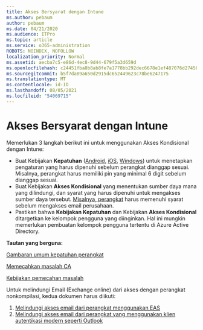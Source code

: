 ```yaml
---
title: Akses Bersyarat dengan Intune
ms.author: pebaum
author: pebaum
ms.date: 04/21/2020
ms.audience: ITPro
ms.topic: article
ms.service: o365-administration
ROBOTS: NOINDEX, NOFOLLOW
localization_priority: Normal
ms.assetid: aecba7c5-e86d-4ec8-9d44-679f5a3d659d
ms.openlocfilehash: c24451fba8b8ab8fe7a1778bb292dec6678e1ef487076d27458c9aeb4963c683
ms.sourcegitcommit: b5f7da89a650d2915dc652449623c78be6247175
ms.translationtype: MT
ms.contentlocale: id-ID
ms.lasthandoff: 08/05/2021
ms.locfileid: "54069715"
---
```

# <a name="conditional-access-with-intune"></a>Akses Bersyarat dengan Intune

Memerlukan  3 langkah berikut ini untuk menggunakan Akses Kondisional dengan Intune:

- Buat Kebijakan **Kepatuhan** ([Android](https://docs.microsoft.com/intune/compliance-policy-create-android), [iOS](https://docs.microsoft.com/intune/compliance-policy-create-ios), [Windows](https://docs.microsoft.com//intune/compliance-policy-create-windows)) untuk menetapkan pengaturan yang harus dipenuhi sebelum perangkat dianggap sesuai. Misalnya, perangkat harus memiliki pin yang minimal 6 digit sebelum dianggap sesuai.
- Buat Kebijakan **Akses Kondisional**  yang menentukan sumber daya mana yang dilindungi, dan syarat yang harus dipenuhi untuk mengakses sumber daya tersebut.  [Misalnya, perangkat](https://docs.microsoft.com/intune/tutorial-protect-email-on-unmanaged-devices#create-conditional-access-policies)  harus memenuhi syarat sebelum mengakses email perusahaan.
- Pastikan bahwa **Kebijakan Kepatuhan**  dan Kebijakan  **Akses Kondisional**  ditargetkan ke kelompok pengguna yang diinginkan. Hal ini mungkin memerlukan pembuatan kelompok pengguna tertentu di Azure Active Directory.

**Tautan yang berguna:**

[Gambaran umum kepatuhan perangkat](https://docs.microsoft.com/intune/device-compliance-get-started)

[Memecahkan masalah CA](https://docs.microsoft.com/intune/troubleshoot-conditional-access)

[Kebijakan pemecahan masalah](https://docs.microsoft.com/troubleshoot/mem/intune/troubleshoot-policies-in-microsoft-intune)

Untuk melindungi Email (Exchange online) dari akses dengan perangkat nonkompilasi, kedua dokumen harus diikuti:

1. [Melindungi akses email dari perangkat menggunakan EAS](https://docs.microsoft.com/intune/tutorial-protect-email-on-unmanaged-devices)
2. [Melindungi akses email dari perangkat yang menggunakan klien autentikasi modern seperti Outlook](https://docs.microsoft.com/intune/tutorial-protect-email-on-enrolled-devices)